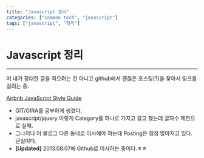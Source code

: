 ```yaml
---
title: "Javascript 정리"
categories: ["common tech", "javascript"]
tags: ["javascript", "정리"]
---
```


# Javascript 정리
___

머 내가 장대한 글을 적으려는 건 아니고 github에서 괜찮은 포스팅(?)을 찾아서 링크를 걸려는 중.

[Airbnb JavaScript Style Guide][javascriptguide]
 
+ GIT/GIRA를 공부하게 생겼다.
+ javascript/jquery 이렇게 Category를 하나로 가지고 갈고 했는데 글자수 제한으로 실패.
+ 그나저나 이 블로그 다른 동네로 이사해야 하는데 Posting은 점점 많아지고 있다. 큰일이다.
+ **[Updated]** 2013.08.07에 Github로 이사하는 중이다.ㅎㅎ

[javascriptguide]: https://github.com/airbnb/javascript
